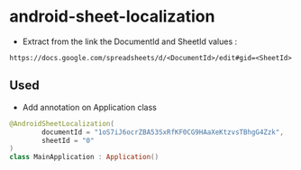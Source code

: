 # android-sheet-localization

- Extract from the link the DocumentId and SheetId values :

```
https://docs.google.com/spreadsheets/d/<DocumentId>/edit#gid=<SheetId>
```

## Used

- Add annotation on Application class

```kotlin
@AndroidSheetLocalization(
		documentId = "1oS7iJ6ocrZBA53SxRfKF0CG9HAaXeKtzvsTBhgG4Zzk",
		sheetId = "0"
)
class MainApplication : Application()
```

